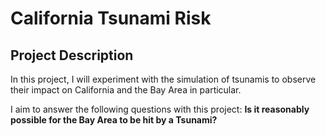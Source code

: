 # California Tsunami Risk

## Project Description

In this project, I will experiment with the simulation of tsunamis to observe their impact on California and the Bay Area in particular.

I aim to answer the following questions with this project:
**Is it reasonably possible for the Bay Area to be hit by a Tsunami?**
